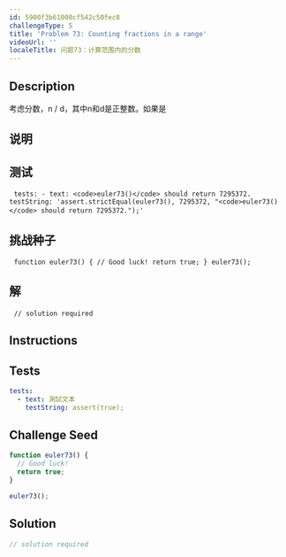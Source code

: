 ```yaml
---
id: 5900f3b61000cf542c50fec8
challengeType: 5
title: 'Problem 73: Counting fractions in a range'
videoUrl: ''
localeTitle: 问题73：计算范围内的分数
---
```


## Description
<section id="description">考虑分数，n / d，其中n和d是正整数。如果是<d 1="" 2="" 3="" 4="" 5="" 6="" 7="" 8="" and="" hcf(n,d)="1," it="" is="" called="" a="" reduced="" proper="" fraction.="" if="" we="" list="" the="" set="" of="" fractions="" for="" d="" ≤="" in="" ascending="" order="" size,="" get:="" 8,="" 7,="" 6,="" 5,="" 4,="" 3,="" 2,="" can="" be="" seen="" that="" there="" are="" between="" 2.="" how="" many="" lie="" sorted="" 12,000?="" &#x3C;="" section=""><h2>说明</h2><section id="instructions"></section><h2>测试</h2><section id="tests"><pre> <code class="language-yml">tests: - text: &lt;code&gt;euler73()&lt;/code&gt; should return 7295372. testString: &#39;assert.strictEqual(euler73(), 7295372, &quot;&lt;code&gt;euler73()&lt;/code&gt; should return 7295372.&quot;);&#39;</code> </pre></section><h2>挑战种子</h2><section id="challengeSeed"><div id="js-seed"><pre> <code class="language-js">function euler73() { // Good luck! return true; } euler73();</code> </pre></div></section><h2>解</h2><section id="solution"><pre> <code class="language-js">// solution required</code> </pre></section></d></section>

## Instructions
<section id="instructions">
</section>

## Tests
<section id='tests'>

```yml
tests:
  - text: 測試文本
    testString: assert(true);

```

</section>

## Challenge Seed
<section id='challengeSeed'>

<div id='js-seed'>

```js
function euler73() {
  // Good luck!
  return true;
}

euler73();

```

</div>



</section>

## Solution
<section id='solution'>

```js
// solution required
```
</section>
